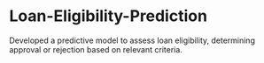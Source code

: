 # Loan-Eligibility-Prediction
Developed a predictive model to assess loan eligibility, determining approval or rejection based on relevant criteria.
